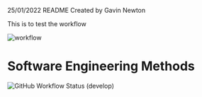 25/01/2022 README Created by Gavin Newton

This is to test the workflow

![workflow](https://github.com/gavala97/sem/actions/workflows/main.yml/badge.svg)

# Software Engineering Methods
![GitHub Workflow Status (develop)](https://img.shields.io/github/workflow/status/Gavala97/sem/A%20workflow%20for%20my%20Hello%20World%20App/develop?style=flat-square)